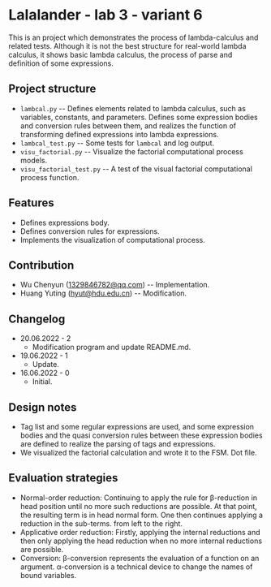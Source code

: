 # Lalalander - lab 3 - variant 6

This is an project which demonstrates the process of lambda-calculus and
related tests. Although it is not the best structure for real-world lambda 
calculus, it shows basic lambda calculus, the process of parse and definition
of some expressions.

## Project structure

- `lambcal.py` -- Defines elements related to lambda calculus, such as 
variables, constants, and parameters. Defines some expression bodies 
and conversion rules between them, and realizes the function of 
transforming defined expressions into lambda expressions.
- `lambcal_test.py` -- Some tests for `lambcal` and log output.
- `visu_factorial.py` -- Visualize the factorial computational process 
models.
- `visu_factorial_test.py` -- A test of the visual factorial 
computational process function.

## Features

- Defines expressions body.
- Defines conversion rules for expressions.
- Implements the visualization of computational process.

## Contribution

- Wu Chenyun (1329846782@qq.com) -- Implementation.
- Huang Yuting (hyut@hdu.edu.cn) -- Modification.

## Changelog

- 20.06.2022 - 2
  - Modification program and update README.md.
- 19.06.2022 - 1
  - Update.
- 16.06.2022 - 0
  - Initial.

## Design notes

- Tag list and some regular expressions are used, and some expression 
bodies and the quasi conversion rules between these expression bodies 
are defined to realize the parsing of tags and expressions.
- We visualized the factorial calculation and wrote it to the FSM. Dot file.

## Evaluation strategies

- Normal-order reduction: Continuing to apply the rule for β-reduction 
in head position until no more such reductions are possible. At that point, the
resulting term is in head normal form. One then continues applying a reduction 
in the sub-terms.
from left to the right.
- Applicative order reduction: Firstly, applying the internal reductions and then
only applying the head reduction when no more internal reductions are possible.
- Conversion: β-conversion represents the evaluation of a function on an argument. 
α-conversion is a technical device to change the names of bound variables.